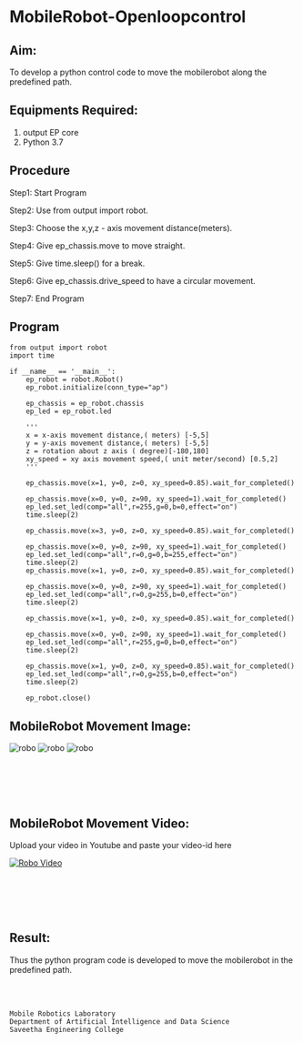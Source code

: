# MobileRobot-Openloopcontrol
## Aim:

To develop a python control code to move the mobilerobot along the predefined path.

## Equipments Required:
1. output EP core
2. Python 3.7

## Procedure

Step1:
Start Program

Step2:
Use from output import robot.


Step3:
Choose the x,y,z - axis movement distance(meters).

Step4:
Give ep_chassis.move to move straight.

Step5:
Give time.sleep() for a break.

Step6:
Give ep_chassis.drive_speed to have a circular movement.

Step7:
End Program

## Program
```
from output import robot
import time

if __name__ == '__main__':
    ep_robot = robot.Robot()
    ep_robot.initialize(conn_type="ap")

    ep_chassis = ep_robot.chassis
    ep_led = ep_robot.led

    '''
    x = x-axis movement distance,( meters) [-5,5]
    y = y-axis movement distance,( meters) [-5,5]
    z = rotation about z axis ( degree)[-180,180]
    xy_speed = xy axis movement speed,( unit meter/second) [0.5,2]
    '''

    ep_chassis.move(x=1, y=0, z=0, xy_speed=0.85).wait_for_completed()

    ep_chassis.move(x=0, y=0, z=90, xy_speed=1).wait_for_completed()
    ep_led.set_led(comp="all",r=255,g=0,b=0,effect="on")   
    time.sleep(2)

    ep_chassis.move(x=3, y=0, z=0, xy_speed=0.85).wait_for_completed()

    ep_chassis.move(x=0, y=0, z=90, xy_speed=1).wait_for_completed()
    ep_led.set_led(comp="all",r=0,g=0,b=255,effect="on")   
    time.sleep(2)
    ep_chassis.move(x=1, y=0, z=0, xy_speed=0.85).wait_for_completed()

    ep_chassis.move(x=0, y=0, z=90, xy_speed=1).wait_for_completed()
    ep_led.set_led(comp="all",r=0,g=255,b=0,effect="on")   
    time.sleep(2)

    ep_chassis.move(x=1, y=0, z=0, xy_speed=0.85).wait_for_completed()

    ep_chassis.move(x=0, y=0, z=90, xy_speed=1).wait_for_completed()
    ep_led.set_led(comp="all",r=255,g=0,b=0,effect="on")   
    time.sleep(2)

    ep_chassis.move(x=1, y=0, z=0, xy_speed=0.85).wait_for_completed()
    ep_led.set_led(comp="all",r=0,g=255,b=0,effect="on")   
    time.sleep(2)

    ep_robot.close()

```

## MobileRobot Movement Image:

![robo](./img/output1.jpeg)
![robo](./img/output2.jpeg)
![robo](./img/output3.jpeg)


<br/>
<br/>
<br/>
<br/>

## MobileRobot Movement Video:

Upload your video in Youtube and paste your video-id here

[![Robo Video](./img/output1.jpeg)](https://youtu.be/CMOWk-B4TQg)

<br/>
<br/>
<br/>
<br/>

## Result:
Thus the python program code is developed to move the mobilerobot in the predefined path.


<br/>
<br/>

```
Mobile Robotics Laboratory
Department of Artificial Intelligence and Data Science
Saveetha Engineering College
```
